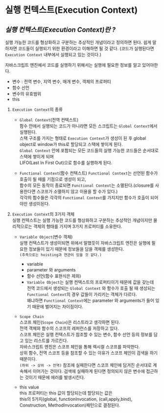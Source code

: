 # 실행 컨텍스트(Execution Context)

## **_실행 컨텍스트(Execution Context)란 ?_**

실행 가능한 코드를 형상화하고 구분하는 추상적인 개념이라고 정의하면 된다.
쉽게 말하자면 코드들이 실행되기 위한 환경이라고 이해하면 될 것 같다.
(코드가 실행된다면 `Execution Context` 내부에서 실행되고 있는 것이다.)

자바스크립트 엔진에서 코드를 실행하기 위해서는 실행에 필요한 정보를 알고 있어야한다.

- 변수 : 전역 변수, 지역 변수, 매개 변수, 객체의 프로퍼티
- 함수 선언
- 변수의 유효범위
- this

1. `Execution Context`의 종류

   - `Global Context`(전역 컨텍스트)  
     함수 안에서 실행되는 코드가 아니라면 모든 스크립트는 `Global Context`에서 실행된다.  
     스택 구조를 가지는 형태로 `Execution Context`가 생성이 된 후 global object로 window가 this로 할당되고 스택에 쌓이게 된다.  
     `Global Context` 안에 포함되는 모든 코드들의 실행 가능한 코드들은 순서대로 스택에 쌓이게 되며  
     LIFO(Last In First Out)으로 함수를 실행하게 된다.

   - `Functional Context`(함수 컨텍스트)
     `Functional Context`는 선언된 함수가 호출이 될 때를 기점으로 생성이 되고,  
     함수의 모든 동작이 종료되면 `Functional Context`는 소멸된다.(closure를 사용한다면 스코프가 소멸하지 않고 이용을 할 수가 있다.)  
     각각의 함수들은 각각의 `Functional Context`를 가지지만 함수가 호출이 되어야만 생성이된다.

2. `Execution Context`의 3가지 객체  
   실행 컨텍스트는 실행 가능한 코드를 형상화하고 구분하는 추상적인 개념이지만 물리적으로는 객체의 형태를 가지며 3가지 프로퍼티를 소유한다.

   - `Variable Object`(변수 객체)  
      실행 컨텍스트가 생성이되면 위에서 말했듯이 자바스크립트 엔진은 실행에 필요한 정보들이 있기 때문에 정보들을 담을 객체를 생성한다.  
      `(추측으로는 hoisting과 연관이 있을 것 같다.)`

     - variable
     - parameter 와 arguments
     - 함수 선언(함수 표현식은 제외)
     - `Variable Object`는 실행 컨텍스트의 프로퍼티이기 때문에 값을 갖는데  
       전역 코드에서 생성되는 `Global Context` 와 함수가 호출 될 때 생성되는 `Functional Context`의 경우 값들이 가리키는 객체가 다르다.  
       왜냐하면 `Functional Context`에는 parameter 와 arguments가 들어 있기 때문에 벌어지는 차이점이다.

   - `Scope Chain`  
      스코프 체인(`Scope Chain`)은 리스트라고 생각하면 된다.  
      전역 객체와 함수의 스코프의 레퍼런스를 저장하고 있다.  
      스코프 체인은 실행 컨텍스트가 참조할 수 있는 변수, 함수 선언 등의 정보를 담고 있는 리스트를 가르킨다.  
     자바스크립트 엔진은 스코프 체인을 통해 렉시컬 스코프를 파악한다.  
     상위 함수, 전역 스코프 등을 참조할 수 있는 이유가 스코프 체인이 검색을 하기 때문이다.  
     `(하위 -> 상위 -> 전역)` 참조에 실패한다면 스코프 체인에 담겨진 순서대로 계속해서 이어가는 것이다.
     검색에 실패하게 된다면 정의되지 않은 변수에 접근하는 것이기 때문에 에러를 발생시킨다.

   - this value  
      this 프로퍼티는 this 값이 할당되는데 할당되는 값은  
      this의 5가지(global, functionInvocation, (call,apply,bind), Construction, MethodInvocation)패턴으로 결정된다.
